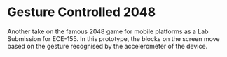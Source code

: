 # Gesture Controlled 2048

Another take on the famous 2048 game for mobile platforms as a Lab Submission for ECE-155. In this prototype, the blocks on the screen move based on the gesture recognised by the accelerometer of the device.
